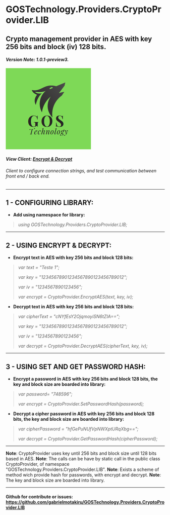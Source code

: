# GOSTechnology.Providers.CryptoProvider.LIB
## Crypto management provider in AES with key 256 bits and block (iv) 128 bits.
#### *Version Note: 1.0.1-preview3.*

[![N|Solid](https://raw.githubusercontent.com/gabrielmotakiru/GOSTechnology.Providers.CryptoProvider.LIB/main/GOSTechnology.Providers.CryptoProvider.LIB/icon.png)](https://github.com/gabrielmotakiru/GOSTechnology.Providers.CryptoProvider.LIB)

#### *View Client: [Encrypt & Decrypt](https://gabrielmotakiru.github.io/GOSTechnology.Providers.CryptoProvider.LIB/index.html)*
###### Client to configure connection strings, and test communication between front end / back end.

---

## 1 - CONFIGURING LIBRARY:
- **Add using namespace for library:**
> *using GOSTechnology.Providers.CryptoProvider.LIB;*

---

## 2 - USING ENCRYPT & DECRYPT:
- **Encrypt text in AES with key 256 bits and block 128 bits:**
> *var text = "Teste 1";*
>
> *var key = "12345678901234567890123456789012";*
>
> *var iv = "1234567890123456";*
>
> *var encrypt = CryptoProvider.EncryptAES(text, key, iv);*

- **Decrypt text in AES with key 256 bits and block 128 bits:**
> *var cipherText = "cNYfEsY2OjqmoyiSN6tZIA==";*
>
> *var key = "12345678901234567890123456789012";*
>
> *var iv = "1234567890123456";*
>
> *var decrypt = CryptoProvider.DecryptAES(cipherText, key, iv);*

---

## 3 - USING SET AND GET PASSWORD HASH:
- **Encrypt a password in AES with key 256 bits and block 128 bits, the key and block size are boarded into library:**
> *var password= "748596";*
>
> *var encrypt = CryptoProvider.SetPasswordHash(password);*

- **Decrypt a cipher password in AES with key 256 bits and block 128 bits, the key and block size are boarded into library:**
> *var cipherPassword = "hfGePuNUfVpNWXptURqXbg==";*
>
> *var decrypt = CryptoProvider.GetPasswordHash(cipherPassword);*

---

**Note**: CryptoProvider uses key until 256 bits and block size until 128 bits based in AES.
**Note**: The calls can be have by static call in the public class CryptoProvider, of namespace "GOSTechnology.Providers.CryptoProvider.LIB".
**Note**: Exists a scheme of method wich provide hash for passwords, with encrypt and decrypt.
**Note**: The key and block size are boarded into library.

---

#### Github for contribute or issues: https://github.com/gabrielmotakiru/GOSTechnology.Providers.CryptoProvider.LIB
